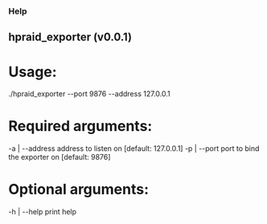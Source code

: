 ### Help
## hpraid_exporter (v0.0.1)

# Usage:
  ./hpraid_exporter --port 9876 --address 127.0.0.1

# Required arguments:
  -a | --address		address to listen on [default: 127.0.0.1]
  -p | --port			port to bind the exporter on [default: 9876]

# Optional arguments:
  -h | --help			print help
